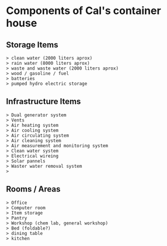 # Components of Cal's container house


## Storage Items
	> clean water (2000 liters aprox)
	> rain water (8000 liters aprox)
	> waste and waste water (2000 liters aprox)
	> wood / gasoline / fuel
	> batteries
	> pumped hydro electric storage
	
## Infrastructure Items
	> Dual generator system
	> Vents
	> Air heating system
	> Air cooling system
	> Air circulating system
	> Air cleaning system
	> Air measurement and monitoring system
	> Clean water system
	> Electrical wireing
	> Solar pannels
	> Waster water removal system
	> 
	
## Rooms / Areas
	> Office
	> Computer room
	> Item storage
	> Pantry
	> Workshop (chem lab, general workshop)
	> Bed (foldable?)
	> dining table
	> kitchen